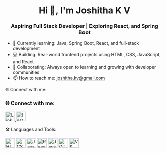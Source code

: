 <h1 align="center">Hi 👋, I'm Joshitha K V</h1>
<h3 align="center">Aspiring Full Stack Developer | Exploring React, and Spring Boot</h3>

- 🌱 Currently learning: Java, Spring Boot, React, and full-stack development  
- 💻 Building: Real-world frontend projects using HTML, CSS, JavaScript, and React  
- 🤝 Collaborating: Always open to learning and growing with developer communities  
- 📫 How to reach me: joshitha.kv@gmail.com  


🌐 Connect with me:
### 🌐 Connect with me:

<p align="left">
  <a href="https://www.linkedin.com/in/joshitha-k-v-b17083259/" target="blank">
    <img src="https://img.icons8.com/color/48/000000/linkedin.png" alt="LinkedIn" height="30"/>
  </a>
  <a href="https://www.instagram.com/joshitha_kv/" target="blank">
    <img src="https://img.icons8.com/color/48/000000/instagram-new.png" alt="Instagram" height="30"/>
  </a>
</p>


🛠️ Languages and Tools:
<p align="left">
  <img src="https://cdn.jsdelivr.net/gh/devicons/devicon/icons/html5/html5-original.svg" height="30" alt="HTML" />
  <img src="https://cdn.jsdelivr.net/gh/devicons/devicon/icons/css3/css3-original.svg" height="30" alt="CSS" />
  <img src="https://cdn.jsdelivr.net/gh/devicons/devicon/icons/javascript/javascript-original.svg" height="30" alt="JavaScript" />
  <img src="https://cdn.jsdelivr.net/gh/devicons/devicon/icons/react/react-original.svg" height="30" alt="React" />
  <img src="https://cdn.jsdelivr.net/gh/devicons/devicon/icons/java/java-original.svg" height="30" alt="Java" />
  <img src="https://cdn.jsdelivr.net/gh/devicons/devicon/icons/github/github-original.svg" height="30" alt="GitHub" />
  <img src="https://cdn.jsdelivr.net/gh/devicons/devicon/icons/vscode/vscode-original.svg" height="30" alt="VS Code" />
</p>
